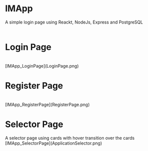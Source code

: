 # IMApp
A simple login page using Reackt, NodeJs, Express and PostgreSQL
<br>
<br>
<h1>Login Page</h1>
<br>
[IMApp_LoginPage](LoginPage.png)
<br>
<h1>Register Page</h1>
<br>
[IMApp_RegisterPage](RegisterPage.png)
<br>
<h1>Selector Page</h1>
A selector page using cards with hover transition over the cards
<br>
[IMApp_SelectorPage](ApplicationSelector.png)
